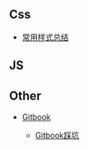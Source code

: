 
## 


## Css


- [常用样式总结](1-css/1-常用样式总结.md)

## JS



## Other


- [Gitbook]()

    - [Gitbook踩坑](3-other/1-gitbook/1-gitbook踩坑.md)